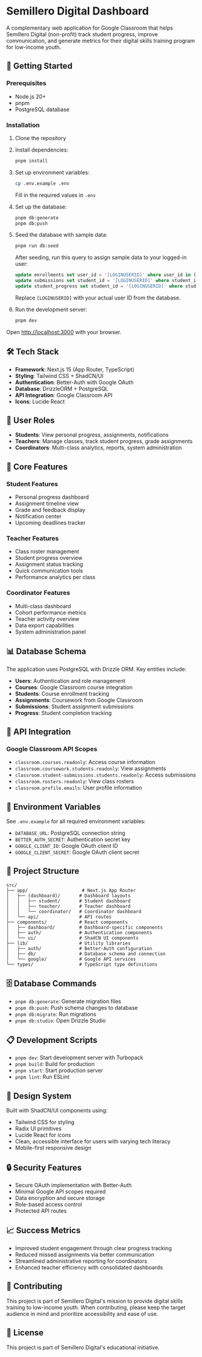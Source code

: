# Semillero Digital Dashboard

A complementary web application for Google Classroom that helps Semillero Digital (non-profit) track student progress, improve communication, and generate metrics for their digital skills training program for low-income youth.

## 🚀 Getting Started

### Prerequisites

- Node.js 20+ 
- pnpm
- PostgreSQL database

### Installation

1. Clone the repository
2. Install dependencies:
   ```bash
   pnpm install
   ```

3. Set up environment variables:
   ```bash
   cp .env.example .env
   ```
   Fill in the required values in `.env`

4. Set up the database:
   ```bash
   pnpm db:generate
   pnpm db:push
   ```

5. Seed the database with sample data:
   ```bash
   pnpm run db:seed
   ```
   
   After seeding, run this query to assign sample data to your logged-in user:
   ```sql
   update enrollments set user_id = '[LOGINUSERID]' where user_id in ('student_1', 'student_200');
   update submissions set student_id = '[LOGINUSERID]' where student_id in ('student_1', 'student_200');
   update student_progress set student_id = '[LOGINUSERID]' where student_id in ('student_1', 'student_200');
   ```
   Replace `[LOGINUSERID]` with your actual user ID from the database.

6. Run the development server:
   ```bash
   pnpm dev
   ```

Open [http://localhost:3000](http://localhost:3000) with your browser.

## 🛠 Tech Stack

- **Framework**: Next.js 15 (App Router, TypeScript)
- **Styling**: Tailwind CSS + ShadCN/UI
- **Authentication**: Better-Auth with Google OAuth
- **Database**: DrizzleORM + PostgreSQL
- **API Integration**: Google Classroom API
- **Icons**: Lucide React

## 👥 User Roles

- **Students**: View personal progress, assignments, notifications
- **Teachers**: Manage classes, track student progress, grade assignments
- **Coordinators**: Multi-class analytics, reports, system administration

## 🎯 Core Features

### Student Features
- Personal progress dashboard
- Assignment timeline view
- Grade and feedback display
- Notification center
- Upcoming deadlines tracker

### Teacher Features
- Class roster management
- Student progress overview
- Assignment status tracking
- Quick communication tools
- Performance analytics per class

### Coordinator Features
- Multi-class dashboard
- Cohort performance metrics
- Teacher activity overview
- Data export capabilities
- System administration panel

## 📊 Database Schema

The application uses PostgreSQL with Drizzle ORM. Key entities include:

- **Users**: Authentication and role management
- **Courses**: Google Classroom course integration
- **Students**: Course enrollment tracking
- **Assignments**: Coursework from Google Classroom
- **Submissions**: Student assignment submissions
- **Progress**: Student completion tracking

## 🔗 API Integration

### Google Classroom API Scopes
- `classroom.courses.readonly`: Access course information
- `classroom.coursework.students.readonly`: View assignments
- `classroom.student-submissions.students.readonly`: Access submissions
- `classroom.rosters.readonly`: View class rosters
- `classroom.profile.emails`: User profile information

## 🔐 Environment Variables

See `.env.example` for all required environment variables:

- `DATABASE_URL`: PostgreSQL connection string
- `BETTER_AUTH_SECRET`: Authentication secret key
- `GOOGLE_CLIENT_ID`: Google OAuth client ID
- `GOOGLE_CLIENT_SECRET`: Google OAuth client secret

## 📁 Project Structure

```
src/
├── app/                    # Next.js App Router
│   ├── (dashboard)/       # Dashboard layouts
│   │   ├── student/       # Student dashboard
│   │   ├── teacher/       # Teacher dashboard
│   │   └── coordinator/   # Coordinator dashboard
│   └── api/               # API routes
├── components/            # React components
│   ├── dashboard/         # Dashboard-specific components
│   ├── auth/              # Authentication components
│   └── ui/                # ShadCN UI components
├── lib/                   # Utility libraries
│   ├── auth/              # Better-Auth configuration
│   ├── db/                # Database schema and connection
│   └── google/            # Google API services
└── types/                 # TypeScript type definitions
```

## 🗄 Database Commands

- `pnpm db:generate`: Generate migration files
- `pnpm db:push`: Push schema changes to database
- `pnpm db:migrate`: Run migrations
- `pnpm db:studio`: Open Drizzle Studio

## 📋 Development Scripts

- `pnpm dev`: Start development server with Turbopack
- `pnpm build`: Build for production
- `pnpm start`: Start production server
- `pnpm lint`: Run ESLint

## 🎨 Design System

Built with ShadCN/UI components using:
- Tailwind CSS for styling
- Radix UI primitives
- Lucide React for icons
- Clean, accessible interface for users with varying tech literacy
- Mobile-first responsive design

## 🔒 Security Features

- Secure OAuth implementation with Better-Auth
- Minimal Google API scopes required
- Data encryption and secure storage
- Role-based access control
- Protected API routes

## 📈 Success Metrics

- Improved student engagement through clear progress tracking
- Reduced missed assignments via better communication
- Streamlined administrative reporting for coordinators
- Enhanced teacher efficiency with consolidated dashboards

## 🤝 Contributing

This project is part of Semillero Digital's mission to provide digital skills training to low-income youth. When contributing, please keep the target audience in mind and prioritize accessibility and ease of use.

## 📜 License

This project is part of Semillero Digital's educational initiative.
